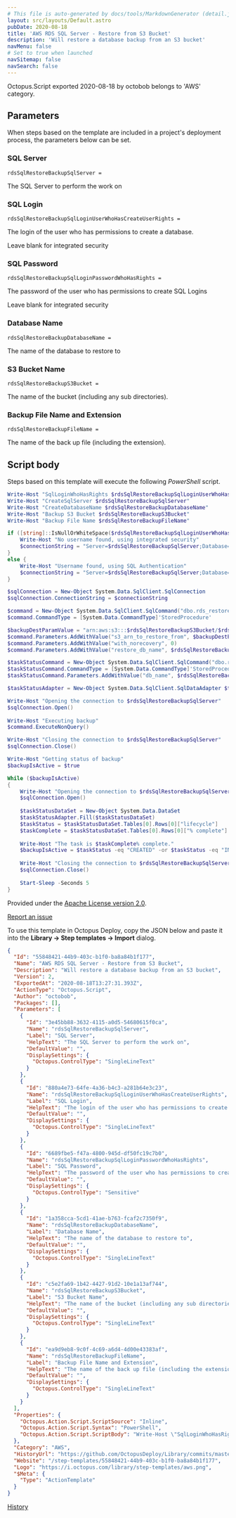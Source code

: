 ```yaml
---
# This file is auto-generated by docs/tools/MarkdownGenerator (detail.js)
layout: src/layouts/Default.astro
pubDate: 2020-08-18
title: 'AWS RDS SQL Server - Restore from S3 Bucket'
description: 'Will restore a database backup from an S3 bucket'
navMenu: false
# Set to true when launched
navSitemap: false
navSearch: false
---
```


Octopus.Script exported 2020-08-18 by octobob belongs to 'AWS' category.

## Parameters

When steps based on the template are included in a project's deployment process, the parameters below can be set.


<div class="param">

### SQL Server

`rdsSqlRestoreBackupSqlServer = `

The SQL Server to perform the work on

</div>
        
<div class="param">

### SQL Login

`rdsSqlRestoreBackupSqlLoginUserWhoHasCreateUserRights = `

The login of the user who has permissions to create a database.

Leave blank for integrated security

</div>
        
<div class="param">

### SQL Password

`rdsSqlRestoreBackupSqlLoginPasswordWhoHasRights = `

The password of the user who has permissions to create SQL Logins

Leave blank for integrated security

</div>
        
<div class="param">

### Database Name

`rdsSqlRestoreBackupDatabaseName = `

The name of the database to restore to

</div>
        
<div class="param">

### S3 Bucket Name

`rdsSqlRestoreBackupS3Bucket = `

The name of the bucket (including any sub directories).

</div>
        
<div class="param">

### Backup File Name and Extension

`rdsSqlRestoreBackupFileName = `

The name of the back up file (including the extension).

</div>
        

## Script body

Steps based on this template will execute the following *PowerShell* script.

```powershell
Write-Host "SqlLoginWhoHasRights $rdsSqlRestoreBackupSqlLoginUserWhoHasCreateUserRights"
Write-Host "CreateSqlServer $rdsSqlRestoreBackupSqlServer"
Write-Host "CreateDatabaseName $rdsSqlRestoreBackupDatabaseName"
Write-Host "Backup S3 Bucket $rdsSqlRestoreBackupS3Bucket"
Write-Host "Backup File Name $rdsSqlRestoreBackupFileName"

if ([string]::IsNullOrWhiteSpace($rdsSqlRestoreBackupSqlLoginUserWhoHasCreateUserRights) -eq $true){
	Write-Host "No username found, using integrated security"
    $connectionString = "Server=$rdsSqlRestoreBackupSqlServer;Database=msdb;integrated security=true;"
}
else {
	Write-Host "Username found, using SQL Authentication"
    $connectionString = "Server=$rdsSqlRestoreBackupSqlServer;Database=msdb;User ID=$rdsSqlRestoreBackupSqlLoginUserWhoHasCreateUserRights;Password=$rdsSqlRestoreBackupSqlLoginPasswordWhoHasRights;"
}

$sqlConnection = New-Object System.Data.SqlClient.SqlConnection
$sqlConnection.ConnectionString = $connectionString

$command = New-Object System.Data.SqlClient.SqlCommand("dbo.rds_restore_database", $sqlConnection)
$command.CommandType = [System.Data.CommandType]'StoredProcedure'

$backupDestParamValue = "arn:aws:s3:::$rdsSqlRestoreBackupS3Bucket/$rdsSqlRestoreBackupFileName"
$command.Parameters.AddWithValue("s3_arn_to_restore_from", $backupDestParamValue)
$command.Parameters.AddWithValue("with_norecovery", 0)
$command.Parameters.AddWithValue("restore_db_name", $rdsSqlRestoreBackupDatabaseName)

$taskStatusCommand = New-Object System.Data.SqlClient.SqlCommand("dbo.rds_task_status", $sqlConnection)
$taskStatusCommand.CommandType = [System.Data.CommandType]'StoredProcedure'
$taskStatusCommand.Parameters.AddWithValue("db_name", $rdsSqlRestoreBackupDatabaseName)

$taskStatusAdapter = New-Object System.Data.SqlClient.SqlDataAdapter $taskStatusCommand

Write-Host "Opening the connection to $rdsSqlRestoreBackupSqlServer"
$sqlConnection.Open()
    
Write-Host "Executing backup"
$command.ExecuteNonQuery()

Write-Host "Closing the connection to $rdsSqlRestoreBackupSqlServer"
$sqlConnection.Close()

Write-Host "Getting status of backup"
$backupIsActive = $true

While ($backupIsActive)
{
	Write-Host "Opening the connection to $rdsSqlRestoreBackupSqlServer"
	$sqlConnection.Open()
    
    $taskStatusDataSet = New-Object System.Data.DataSet
	$taskStatusAdapter.Fill($taskStatusDataSet)
    $taskStatus = $taskStatusDataSet.Tables[0].Rows[0]["lifecycle"]
    $taskComplete = $taskStatusDataSet.Tables[0].Rows[0]["% complete"]
    
    Write-Host "The task is $taskComplete% complete."
    $backupIsActive = $taskStatus -eq "CREATED" -or $taskStatus -eq "IN_PROGRESS"
    
    Write-Host "Closing the connection to $rdsSqlRestoreBackupSqlServer"
	$sqlConnection.Close()
    
    Start-Sleep -Seconds 5
}
```

Provided under the [Apache License version 2.0](https://github.com/OctopusDeploy/Library/blob/master/LICENSE.txt).

[Report an issue](https://github.com/OctopusDeploy/Library/issues/new?assignees=&labels=&projects=&template=bug-report.yml&title=Issue%20with%20AWS%20RDS%20SQL%20Server%20-%20Restore%20from%20S3%20Bucket&step-template=AWS%20RDS%20SQL%20Server%20-%20Restore%20from%20S3%20Bucket)

<div class="get-json">

To use this template in Octopus Deploy, copy the JSON below and paste it into the **Library → Step templates → Import** dialog.

```json
{
  "Id": "55848421-44b9-403c-b1f0-ba8a84b1f177",
  "Name": "AWS RDS SQL Server - Restore from S3 Bucket",
  "Description": "Will restore a database backup from an S3 bucket",
  "Version": 2,
  "ExportedAt": "2020-08-18T13:27:31.393Z",
  "ActionType": "Octopus.Script",
  "Author": "octobob",
  "Packages": [],
  "Parameters": [
    {
      "Id": "3e45bb88-3632-4115-a0d5-54680615f0ca",
      "Name": "rdsSqlRestoreBackupSqlServer",
      "Label": "SQL Server",
      "HelpText": "The SQL Server to perform the work on",
      "DefaultValue": "",
      "DisplaySettings": {
        "Octopus.ControlType": "SingleLineText"
      }
    },
    {
      "Id": "880a4e73-64fe-4a36-b4c3-a281b64e3c23",
      "Name": "rdsSqlRestoreBackupSqlLoginUserWhoHasCreateUserRights",
      "Label": "SQL Login",
      "HelpText": "The login of the user who has permissions to create a database.\n\nLeave blank for integrated security",
      "DefaultValue": "",
      "DisplaySettings": {
        "Octopus.ControlType": "SingleLineText"
      }
    },
    {
      "Id": "6689fbe5-f47a-4800-945d-df50fc19c7b0",
      "Name": "rdsSqlRestoreBackupSqlLoginPasswordWhoHasRights",
      "Label": "SQL Password",
      "HelpText": "The password of the user who has permissions to create SQL Logins\n\nLeave blank for integrated security",
      "DefaultValue": "",
      "DisplaySettings": {
        "Octopus.ControlType": "Sensitive"
      }
    },
    {
      "Id": "1a358cca-5cd1-41ae-b763-fcaf2c7350f9",
      "Name": "rdsSqlRestoreBackupDatabaseName",
      "Label": "Database Name",
      "HelpText": "The name of the database to restore to",
      "DefaultValue": "",
      "DisplaySettings": {
        "Octopus.ControlType": "SingleLineText"
      }
    },
    {
      "Id": "c5e2fa69-1b42-4427-91d2-10e1a13af744",
      "Name": "rdsSqlRestoreBackupS3Bucket",
      "Label": "S3 Bucket Name",
      "HelpText": "The name of the bucket (including any sub directories).",
      "DefaultValue": "",
      "DisplaySettings": {
        "Octopus.ControlType": "SingleLineText"
      }
    },
    {
      "Id": "ea9d9eb8-9c0f-4c69-a6d4-4d00e43383af",
      "Name": "rdsSqlRestoreBackupFileName",
      "Label": "Backup File Name and Extension",
      "HelpText": "The name of the back up file (including the extension).",
      "DefaultValue": "",
      "DisplaySettings": {
        "Octopus.ControlType": "SingleLineText"
      }
    }
  ],
  "Properties": {
    "Octopus.Action.Script.ScriptSource": "Inline",
    "Octopus.Action.Script.Syntax": "PowerShell",
    "Octopus.Action.Script.ScriptBody": "Write-Host \"SqlLoginWhoHasRights $rdsSqlRestoreBackupSqlLoginUserWhoHasCreateUserRights\"\nWrite-Host \"CreateSqlServer $rdsSqlRestoreBackupSqlServer\"\nWrite-Host \"CreateDatabaseName $rdsSqlRestoreBackupDatabaseName\"\nWrite-Host \"Backup S3 Bucket $rdsSqlRestoreBackupS3Bucket\"\nWrite-Host \"Backup File Name $rdsSqlRestoreBackupFileName\"\n\nif ([string]::IsNullOrWhiteSpace($rdsSqlRestoreBackupSqlLoginUserWhoHasCreateUserRights) -eq $true){\n\tWrite-Host \"No username found, using integrated security\"\n    $connectionString = \"Server=$rdsSqlRestoreBackupSqlServer;Database=msdb;integrated security=true;\"\n}\nelse {\n\tWrite-Host \"Username found, using SQL Authentication\"\n    $connectionString = \"Server=$rdsSqlRestoreBackupSqlServer;Database=msdb;User ID=$rdsSqlRestoreBackupSqlLoginUserWhoHasCreateUserRights;Password=$rdsSqlRestoreBackupSqlLoginPasswordWhoHasRights;\"\n}\n\n$sqlConnection = New-Object System.Data.SqlClient.SqlConnection\n$sqlConnection.ConnectionString = $connectionString\n\n$command = New-Object System.Data.SqlClient.SqlCommand(\"dbo.rds_restore_database\", $sqlConnection)\n$command.CommandType = [System.Data.CommandType]'StoredProcedure'\n\n$backupDestParamValue = \"arn:aws:s3:::$rdsSqlRestoreBackupS3Bucket/$rdsSqlRestoreBackupFileName\"\n$command.Parameters.AddWithValue(\"s3_arn_to_restore_from\", $backupDestParamValue)\n$command.Parameters.AddWithValue(\"with_norecovery\", 0)\n$command.Parameters.AddWithValue(\"restore_db_name\", $rdsSqlRestoreBackupDatabaseName)\n\n$taskStatusCommand = New-Object System.Data.SqlClient.SqlCommand(\"dbo.rds_task_status\", $sqlConnection)\n$taskStatusCommand.CommandType = [System.Data.CommandType]'StoredProcedure'\n$taskStatusCommand.Parameters.AddWithValue(\"db_name\", $rdsSqlRestoreBackupDatabaseName)\n\n$taskStatusAdapter = New-Object System.Data.SqlClient.SqlDataAdapter $taskStatusCommand\n\nWrite-Host \"Opening the connection to $rdsSqlRestoreBackupSqlServer\"\n$sqlConnection.Open()\n    \nWrite-Host \"Executing backup\"\n$command.ExecuteNonQuery()\n\nWrite-Host \"Closing the connection to $rdsSqlRestoreBackupSqlServer\"\n$sqlConnection.Close()\n\nWrite-Host \"Getting status of backup\"\n$backupIsActive = $true\n\nWhile ($backupIsActive)\n{\n\tWrite-Host \"Opening the connection to $rdsSqlRestoreBackupSqlServer\"\n\t$sqlConnection.Open()\n    \n    $taskStatusDataSet = New-Object System.Data.DataSet\n\t$taskStatusAdapter.Fill($taskStatusDataSet)\n    $taskStatus = $taskStatusDataSet.Tables[0].Rows[0][\"lifecycle\"]\n    $taskComplete = $taskStatusDataSet.Tables[0].Rows[0][\"% complete\"]\n    \n    Write-Host \"The task is $taskComplete% complete.\"\n    $backupIsActive = $taskStatus -eq \"CREATED\" -or $taskStatus -eq \"IN_PROGRESS\"\n    \n    Write-Host \"Closing the connection to $rdsSqlRestoreBackupSqlServer\"\n\t$sqlConnection.Close()\n    \n    Start-Sleep -Seconds 5\n}"
  },
  "Category": "AWS",
  "HistoryUrl": "https://github.com/OctopusDeploy/Library/commits/master/step-templates//opt/buildagent/work/75443764cd38076d/step-templates/aws-rds-restore-s3.json",
  "Website": "/step-templates/55848421-44b9-403c-b1f0-ba8a84b1f177",
  "Logo": "https://i.octopus.com/library/step-templates/aws.png",
  "$Meta": {
    "Type": "ActionTemplate"
  }
}
```

[History](https://github.com/OctopusDeploy/Library/commits/master/step-templates/https://github.com/OctopusDeploy/Library/commits/master/step-templates//opt/buildagent/work/75443764cd38076d/step-templates/aws-rds-restore-s3.json)

</div>
